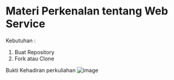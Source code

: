 # Materi Perkenalan tentang Web Service

Kebutuhan :

1. Buat Repository
2. Fork atau Clone

Bukti Kehadiran perkuliahan
![image](https://user-images.githubusercontent.com/15622730/224464182-51e64ea1-5651-4668-9761-46c3ec9259f2.png)
